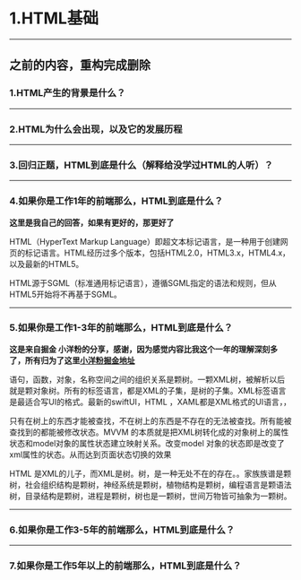 # 1.HTML基础

---

## 之前的内容，重构完成删除

### 1.HTML产生的背景是什么？

---

### 2.HTML为什么会出现，以及它的发展历程

---

### 3.回归正题，HTML到底是什么（解释给没学过HTML的人听）？

---

### 4.如果你是工作1年的前端那么，HTML到底是什么？

**这里是我自己的回答，如果有更好的，那更好了**

HTML（HyperText Markup Language）即超文本标记语言，是一种用于创建网页的标记语言。HTML经历过多个版本，包括HTML2.0，HTML3.x，HTML4.x，以及最新的HTML5。

HTML源于SGML（标准通用标记语言），遵循SGML指定的语法和规则，但从HTML5开始将不再基于SGML。

---

### 5.如果你是工作1-3年的前端那么，HTML到底是什么？

**这是来自掘金 小洋粉的分享，感谢，因为感觉内容比我这个一年的理解深刻多了，所有归为了这里[小洋粉掘金地址](https://juejin.im/user/5b0527ab51882542845267d3/)**

语句，函数，对象，名称空间之间的组织关系是颗树。一颗XML树，被解析以后就是颗对象树。所有的标签语言，都是XML的子集，是树的子集。XML标签语言是最适合写UI的格式。最新的swiftUI，HTML ，XAML都是XML格式的UI语言，，

只有在树上的东西才能被查找，不在树上的东西是不存在的无法被查找。所有能被查找到的都能被修改状态。MVVM 的本质就是把XML树转化成的对象树上的属性状态和model对象的属性状态建立映射关系。改变model 对象的状态即是改变了xml属性的状态。从而达到页面状态切换的效果

HTML 是XML的儿子，而XML是树。树，是一种无处不在的存在。。家族族谱是颗树，社会组织结构是颗树，神经系统是颗树，植物结构是颗树，编程语言是颗语法树，目录结构是颗树，进程是颗树，树也是一颗树，世间万物皆可抽象为一颗树。

---

### 6.如果你是工作3-5年的前端那么，HTML到底是什么？

---

### 7.如果你是工作5年以上的前端那么，HTML到底是什么？

